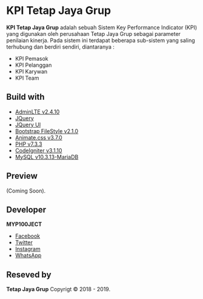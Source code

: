 # KPI Tetap Jaya Grup
**KPI Tetap Jaya Grup** adalah sebuah Sistem Key Performance Indicator (KPI) yang digunakan oleh perusahaan Tetap Jaya Grup sebagai parameter penilaian kinerja. Pada sistem ini terdapat beberapa sub-sistem yang saling terhubung dan berdiri sendiri, diantaranya :
- KPI Pemasok
- KPI Pelanggan
- KPI Karywan
- KPI Team

## Build with
- [AdminLTE v2.4.10](https://github.com/myp100ject/AdminLTE)
- [JQuery](https://github.com/myp100ject/jquery)
- [JQuery UI](http://jqueryui.com)
- [Bootstrap FileStyle v2.1.0](https://github.com/myp100ject/bootstrap-filestyle)
- [Animate.css v3.7.0](https://github.com/myp100ject/animate.css)
- [PHP v7.3.3](https://www.php.net)
- [CodeIgniter v3.1.10](https://github.com/myp100ject/CodeIgniter)
- [MySQL v10.3.13-MariaDB](https://www.mysql.com)

## Preview
(Coming Soon).

## Developer
**MYP100JECT**
- [Facebook](https://facebook.com/myp100ject)
- [Twitter](https://twitter.com/myp100ject)
- [Instagram](https://instagram.com/myp100ject)
- [WhatsApp](https://api.whatsapp.com/send?phone=6282269280144)

## Reseved by
**Tetap Jaya Grup**
Copyrigt © 2018 - 2019.